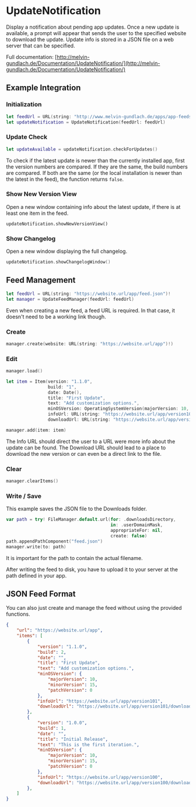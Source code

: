 # UpdateNotification

Display a notification about pending app updates.
Once a new update is available, a prompt will appear that sends the user to the specified website to download the update.
Update info is stored in a JSON file on a web server that can be specified.

Full documentation: [http://melvin-gundlach.de/Documentation/UpdateNotification/](http://melvin-gundlach.de/Documentation/UpdateNotification/)

## Example Integration

### Initialization

```swift
let feedUrl = URL(string: "http://www.melvin-gundlach.de/apps/app-feeds/Denon-Volume.json")!
let updateNotification = UpdateNotification(feedUrl: feedUrl)
```

### Update Check

```swift
let updateAvailable = updateNotification.checkForUpdates()
```

To check if the latest update is newer than the currently installed app, first the version numbers are compared. If they are the same, the build numbers are compared. If both are the same (or the local installation is newer than the latest in the feed), the function returns `false`.

### Show New Version View

Open a new window containing info about the latest update, if there is at least one item in the feed.

```
updateNotification.showNewVersionView()
```

### Show Changelog

Open a new window displaying the full changelog.

```swift
updateNotification.showChangelogWindow()
```

## Feed Management

```swift
let feedUrl = URL(string: "https://website.url/app/feed.json")!
let manager = UpdateFeedManager(feedUrl: feedUrl)
```

Even when creating a new feed, a feed URL is required. In that case, it doesn't need to be a working link though.

### Create

```swift
manager.create(website: URL(string: "https://website.url/app")!)
```

### Edit

```swift
manager.load()

let item = Item(version: "1.1.0",
                build: "1",
                date: Date(),
                title: "First Update",
                text: "Add customization options.",
                minOSVersion: OperatingSystemVersion(majorVersion: 10, minorVersion: 15, patchVersion: 0),
                infoUrl: URL(string: "https://website.url/app/version101")!,
                downloadUrl: URL(string: "https://website.url/app/version101/download")!)

manager.add(item: item)
```

The Info URL should direct the user to a URL were more info about the update can be found.
The Download URL should lead to a place to download the new version or can even be a direct link to the file.

### Clear

```swift
manager.clearItems()
```

### Write / Save

This example saves the JSON file to the Downloads folder.

```swift
var path = try! FileManager.default.url(for: .downloadsDirectory,
                                        in: .userDomainMask,
                                        appropriateFor: nil,
                                        create: false)
path.appendPathComponent("feed.json")
manager.write(to: path)
```

It is important for the path to contain the actual filename.

After writing the feed to disk, you have to upload it to your server at the path defined in your app.

## JSON Feed Format

You can also just create and manage the feed without using the provided functions.

```json
{
    "url": "https://website.url/app",
    "items": [
        {
            "version": "1.1.0",
            "build": 2,
            "date": "",
            "title": "First Update",
            "text": "Add customization options.",
            "minOSVersion": {
                "majorVersion": 10,
                "minorVersion": 15,
                "patchVersion": 0
            },
            "infoUrl": "https://website.url/app/version101",
            "downloadUrl": "https://website.url/app/version101/download"
        },
        {
            "version": "1.0.0",
            "build": 1,
            "date": "",
            "title": "Initial Release",
            "text": "This is the first iteration.",
            "minOSVersion": {
                "majorVersion": 10,
                "minorVersion": 15,
                "patchVersion": 0
            },
            "infoUrl": "https://website.url/app/version100",
            "downloadUrl": "https://website.url/app/version100/download"
        },
    ]
}
```
